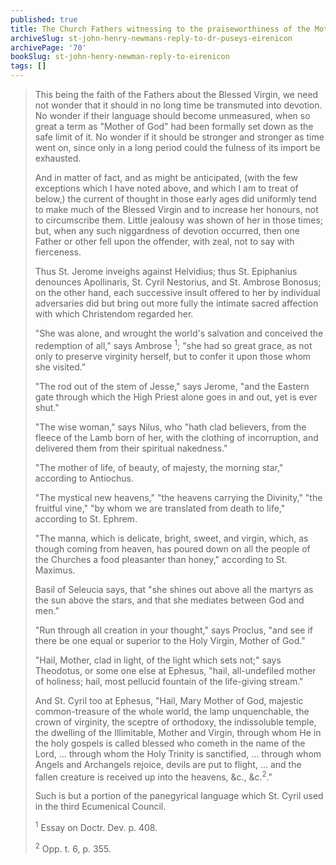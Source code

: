 ```yaml
---
published: true
title: The Church Fathers witnessing to the praiseworthiness of the Mother of God by their strong language
archiveSlug: st-john-henry-newmans-reply-to-dr-puseys-eirenicon
archivePage: '70'
bookSlug: st-john-henry-newman-reply-to-eirenicon
tags: []
---
```


> This being the faith of the Fathers about the Blessed Virgin, we need not wonder that it should in no long time be transmuted into devotion. No wonder if their language should become unmeasured, when so great a term as "Mother of God" had been formally set down as the safe limit of it. No wonder if it should be stronger and stronger as time went on, since only in a long period could the fulness of its import be exhausted.
>
> And in matter of fact, and as might be anticipated, (with the few exceptions which I have noted above, and which I am to treat of below,) the current of thought in those early ages did uniformly tend to make much of the Blessed Virgin and to increase her honours, not to circumscribe them. Little jealousy was shown of her in those times; but, when any such niggardness of devotion occurred, then one Father or other fell upon the offender, with zeal, not to say with fierceness.
>
> Thus St. Jerome inveighs against Helvidius; thus St. Epiphanius denounces Apollinaris, St. Cyril Nestorius, and St. Ambrose Bonosus; on the other hand, each successive insult offered to her by individual adversaries did but bring out more fully the intimate sacred affection with which Christendom regarded her.
>
> "She was alone, and wrought the world's salvation and conceived the redemption of all," says Ambrose <sup>1</sup>; "she had so great grace, as not only to preserve virginity herself, but to confer it upon those whom she visited."
>
> "The rod out of the stem of Jesse," says Jerome, "and the Eastern gate through which the High Priest alone goes in and out, yet is ever shut."
>
> "The wise woman," says Nilus, who "hath clad believers, from the fleece of the Lamb born of her, with the clothing of incorruption, and delivered them from their spiritual nakedness."
>
> "The mother of life, of beauty, of majesty, the morning star," according to Antiochus.
>
> "The mystical new heavens," "the heavens carrying the Divinity," "the fruitful vine," "by whom we are translated from death to life," according to St. Ephrem.
>
> "The manna, which is delicate, bright, sweet, and virgin, which, as though coming from heaven, has poured down on all the people of the Churches a food pleasanter than honey," according to St. Maximus.
>
> Basil of Seleucia says, that "she shines out above all the martyrs as the sun above the stars, and that she mediates between God and men."
>
> "Run through all creation in your thought," says Proclus, "and see if there be one equal or superior to the Holy Virgin, Mother of God."
>
> "Hail, Mother, clad in light, of the light which sets not;" says Theodotus, or some one else at Ephesus, "hail, all-undefiled mother of holiness; hail, most pellucid fountain of the life-giving stream."
>
> And St. Cyril too at Ephesus, "Hail, Mary Mother of God, majestic common-treasure of the whole world, the lamp unquenchable, the crown of virginity, the sceptre of orthodoxy, the indissoluble temple, the dwelling of the Illimitable, Mother and Virgin, through whom He in the holy gospels is called blessed who cometh in the name of the Lord, ... through whom the Holy Trinity is sanctified, ... through whom Angels and Archangels rejoice, devils are put to flight, ... and the fallen creature is received up into the heavens, &c., &c.<sup>2</sup>."
>
> Such is but a portion of the panegyrical language which St. Cyril used in the third Ecumenical Council.
>
> <sup>1</sup> Essay on Doctr. Dev. p. 408.
>
> <sup>2</sup> Opp. t. 6, p. 355.
